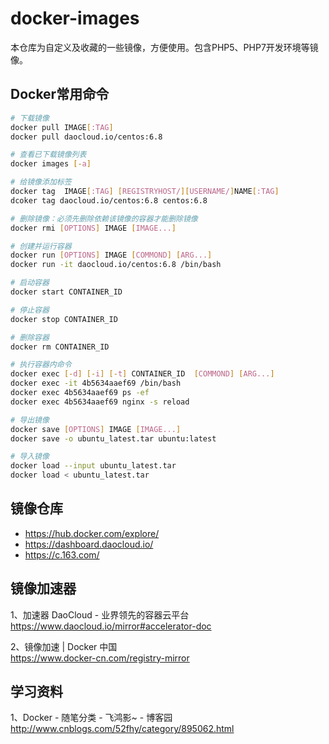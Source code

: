 # docker-images

本仓库为自定义及收藏的一些镜像，方便使用。包含PHP5、PHP7开发环境等镜像。


## Docker常用命令

``` bash
# 下载镜像
docker pull IMAGE[:TAG]
docker pull daocloud.io/centos:6.8

# 查看已下载镜像列表
docker images [-a]

# 给镜像添加标签
docker tag  IMAGE[:TAG] [REGISTRYHOST/][USERNAME/]NAME[:TAG]
dcoker tag daocloud.io/centos:6.8 centos:6.8

# 删除镜像：必须先删除依赖该镜像的容器才能删除镜像
docker rmi [OPTIONS] IMAGE [IMAGE...]

# 创建并运行容器
docker run [OPTIONS] IMAGE [COMMOND] [ARG...]
docker run -it daocloud.io/centos:6.8 /bin/bash

# 启动容器
docker start CONTAINER_ID

# 停止容器
docker stop CONTAINER_ID 

# 删除容器
docker rm CONTAINER_ID 

# 执行容器内命令
docker exec [-d] [-i] [-t] CONTAINER_ID  [COMMOND] [ARG...]
docker exec -it 4b5634aaef69 /bin/bash
docker exec 4b5634aaef69 ps -ef
docker exec 4b5634aaef69 nginx -s reload

# 导出镜像
docker save [OPTIONS] IMAGE [IMAGE...]
docker save -o ubuntu_latest.tar ubuntu:latest

# 导入镜像
docker load --input ubuntu_latest.tar
docker load < ubuntu_latest.tar
```

## 镜像仓库

- https://hub.docker.com/explore/
- https://dashboard.daocloud.io/
- https://c.163.com/

## 镜像加速器

1、加速器 DaoCloud - 业界领先的容器云平台  
https://www.daocloud.io/mirror#accelerator-doc

2、镜像加速 | Docker 中国  
https://www.docker-cn.com/registry-mirror

## 学习资料

1、Docker - 随笔分类 - 飞鸿影~ - 博客园  
http://www.cnblogs.com/52fhy/category/895062.html

